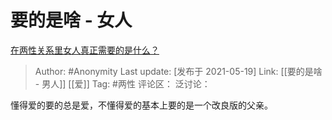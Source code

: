 # 要的是啥 - 女人
[在两性关系里女人真正需要的是什么？](https://www.zhihu.com/question/389461841/answer/1893458517)

> Author: #Anonymity
> Last update: [发布于 2021-05-19]
> Link: [[要的是啥 - 男人]] [[爱]]
> Tag: #两性
> 评论区：
> 泛讨论：

懂得爱的要的总是爱，不懂得爱的基本上要的是一个改良版的父亲。

